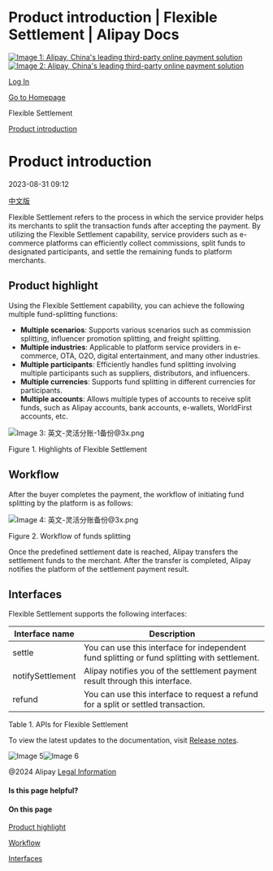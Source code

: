 Product introduction | Flexible Settlement | Alipay Docs
===============
                        

[![Image 1: Alipay, China's leading third-party online payment solution](https://ac.alipay.com/storage/2024/3/26/d66c43c0-440d-4c97-9976-f2028a2c8c5e.svg)![Image 2: Alipay, China's leading third-party online payment solution](https://ac.alipay.com/storage/2024/3/26/a48bd336-aea0-4f16-bf83-616eacbb4434.svg)](/docs/)

[Log In](https://global.alipay.com/ilogin/account_login.htm?goto=https%3A%2F%2Fglobal.alipay.com%2Fdocs%2Fac%2Fflexiblesettlement_en%2Foverview)

[Go to Homepage](../../)

Flexible Settlement

[Product introduction](/docs/ac/flexiblesettlement_en/overview)

Product introduction
====================

2023-08-31 09:12

[中文版](https://global.alipay.com/docs/ac/flexiblesettlement_cn)

Flexible Settlement refers to the process in which the service provider helps its merchants to split the transaction funds after accepting the payment. By utilizing the Flexible Settlement capability, service providers such as e-commerce platforms can efficiently collect commissions, split funds to designated participants, and settle the remaining funds to platform merchants.

Product highlight
-----------------

Using the Flexible Settlement capability, you can achieve the following multiple fund-splitting functions:

*   **Multiple scenarios**: Supports various scenarios such as commission splitting, influencer promotion splitting, and freight splitting.
*   **Multiple industries**: Applicable to platform service providers in e-commerce, OTA, O2O, digital entertainment, and many other industries.
*   **Multiple participants**: Efficiently handles fund splitting involving multiple participants such as suppliers, distributors, and influencers.
*   **Multiple currencies**: Supports fund splitting in different currencies for participants.
*   **Multiple accounts**: Allows multiple types of accounts to receive split funds, such as Alipay accounts, bank accounts, e-wallets, WorldFirst accounts, etc.

![Image 3: 英文-灵活分账-1备份@3x.png](https://idocs-assets.marmot-cloud.com/storage/idocs87c36dc8dac653c1/1693280802335-b70b74e9-8236-41e9-8d97-76caac1acfe3.png)

Figure 1. Highlights of Flexible Settlement

Workflow
--------

After the buyer completes the payment, the workflow of initiating fund splitting by the platform is as follows:

![Image 4: 英文-灵活分账备份@3x.png](https://idocs-assets.marmot-cloud.com/storage/idocs87c36dc8dac653c1/1693280825692-b5bc334d-1898-4142-8e3c-8422cbe43291.png)

Figure 2. Workflow of funds splitting

Once the predefined settlement date is reached, Alipay transfers the settlement funds to the merchant. After the transfer is completed, Alipay notifies the platform of the settlement payment result.

Interfaces
----------

Flexible Settlement supports the following interfaces:



| **Interface name** | **Description** |
| --- | --- |
| settle | You can use this interface for independent fund splitting or fund splitting with settlement. |
| notifySettlement | Alipay notifies you of the settlement payment result through this interface. |
| refund | You can use this interface to request a refund for a split or settled transaction. |



Table 1. APIs for Flexible Settlement

To view the latest updates to the documentation, visit [Release notes](https://global.alipay.com/docs/releasenotes).

![Image 5](https://ac.alipay.com/storage/2021/5/20/19b2c126-9442-4f16-8f20-e539b1db482a.png)![Image 6](https://ac.alipay.com/storage/2021/5/20/e9f3f154-dbf0-455f-89f0-b3d4e0c14481.png)

@2024 Alipay [Legal Information](https://global.alipay.com/docs/ac/platform/membership)

#### Is this page helpful?

#### On this page

[Product highlight](#MivuA "Product highlight")

[Workflow](#lirMA "Workflow")

[Interfaces](#evDuw "Interfaces")